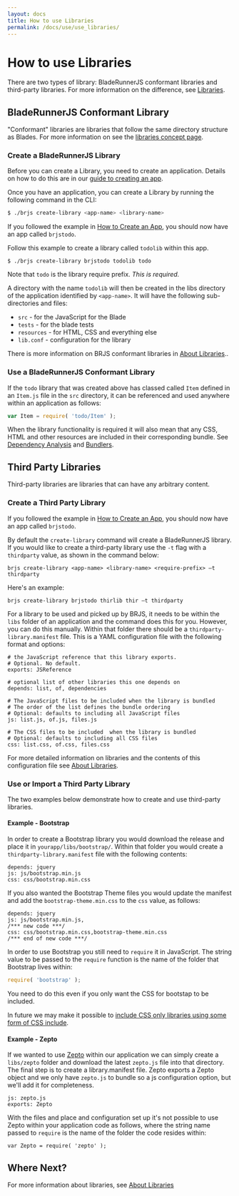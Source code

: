 ```yaml
---
layout: docs
title: How to use Libraries
permalink: /docs/use/use_libraries/
---
```


# How to use Libraries

There are two types of library: BladeRunnerJS conformant libraries and third-party libraries. For more information on the difference, see [Libraries](/docs/concepts/libraries/).

## BladeRunnerJS Conformant Library

"Conformant" libraries are libraries that follow the same directory structure as Blades. For more information on see the [libraries concept page](/docs/concepts/libraries/).

### Create a BladeRunnerJS Library

Before you can create a Library, you need to create an application. Details on how to do this are in our [guide to creating an app](/docs/use/create_app/).

Once you have an application, you can create a Library by running the following command in the CLI:

```bash
$ ./brjs create-library <app-name> <library-name>
```

If you followed the example in [How to Create an App](/docs/use/create_app/), you should now have an app called `brjstodo`.

Follow this example to create a library called `todolib` within this app.

```
$ ./brjs create-library brjstodo todolib todo
```

Note that `todo` is the library require prefix. *This is required.*

A directory with the name `todolib` will then be created in the libs directory of the application identified by `<app-name>`. It will have the following sub-directories and files:

- `src` - for the JavaScript for the Blade
- `tests` - for the blade tests
- `resources` - for HTML, CSS and everything else
- `lib.conf` - configuration for the library

There is more information on BRJS conformant libraries in [About Libraries](/docs/concepts/libraries/)..

### Use a BladeRunnerJS Conformant Library

If the `todo` library that was created above has classed called `Item` defined in an `Item.js` file in the `src` directory, it can be referenced and used anywhere within an application as follows:

```js
var Item = require( 'todo/Item' );
```

When the library functionality is required it will also mean that any CSS, HTML and other resources are included in their corresponding bundle. See [Dependency Analysis](/docs/concepts/dependency_analysis/) and [Bundlers](/docs/concepts/bundlers/).

## Third Party Libraries

Third-party libraries are libraries that can have any arbitrary content.

### Create a Third Party Library

If you followed the example in [How to Create an App](/docs/use/create_app/), you should now have an app called `brjstodo`.

By default the `create-library` command will create a BladeRunnerJS library. If you would like to create a third-party library use the `-t` flag with a `thirdparty` value, as shown in the command below:

```
brjs create-library <app-name> <library-name> <require-prefix> –t thirdparty
```

Here's an example:

```
brjs create-library brjstodo thirlib thir –t thirdparty
```

For a library to be used and picked up by BRJS, it needs to be within the `libs` folder of an application and the command does this for you. However, you can do this manually. Within that folder there should be a `thirdparty-library.manifest` file. This is a YAML configuration file with the following format and options:

```
# the JavaScript reference that this library exports.
# Optional. No default.
exports: JSReference

# optional list of other libraries this one depends on
depends: list, of, dependencies

# The JavaScript files to be included when the library is bundled
# The order of the list defines the bundle ordering
# Optional: defaults to including all JavaScript files
js: list.js, of.js, files.js

# The CSS files to be included  when the library is bundled
# Optional: defaults to including all CSS files
css: list.css, of.css, files.css
```

For more detailed information on libraries and the contents of this configuration file see [About Libraries](/docs/concepts/libraries/).

### Use or Import a Third Party Library

The two examples below demonstrate how to create and use third-party libraries.

#### Example - Bootstrap

In order to create a Bootstrap library you would download the release and place it in `yourapp/libs/bootstrap/`. Within that folder you would create a `thirdparty-library.manifest` file with the following contents:

```
depends: jquery
js: js/bootstrap.min.js
css: css/bootstrap.min.css
```

If you also wanted the Bootstrap Theme files you would update the manifest and add the `bootstrap-theme.min.css` to the `css` value, as follows:

```
depends: jquery
js: js/bootstrap.min.js,
/*** new code ***/
css: css/bootstrap.min.css,bootstrap-theme.min.css
/*** end of new code ***/
```

In order to use Bootstrap you still need to `require` it in JavaScript. The string value to be passed to the `require` function is the name of the folder that Bootstrap lives within:

```js
require( 'bootstrap' );
```

You need to do this even if you only want the CSS for bootstap to be included.

<div class="alert alert-info github">
  <p>In future we may make it possible to <a href="https://github.com/BladeRunnerJS/brjs/issues/767">include CSS only libraries using some form of CSS include</a>.</p>
</div>

#### Example - Zepto

If we wanted to use [Zepto](http://zeptojs.com/) within our application we can simply create a `libs/zepto` folder and download the latest `zepto.js` file into that directory. The final step is to create a library.manifest file. Zepto exports a Zepto object and we only have `zepto.js` to bundle so a js configuration option, but we'll add it for completeness.

```
js: zepto.js
exports: Zepto
```

With the files and place and configuration set up it's not possible to use Zepto within your application code as follows, where the string name passed to `require` is the name of the folder the code resides within:

```
var Zepto = require( 'zepto' );
```

## Where Next?

For more information about libraries, see [About Libraries](/docs/concepts/libraries/)

